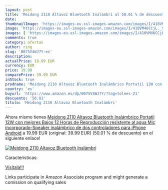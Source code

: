 ```yaml
---
layout: post
title: 'Meidong 2110 Altavoz Bluetooth Inalámbri al 50.01 % de descuento'
date: 
thumbnailImage: 'https://images-eu.ssl-images-amazon.com/images/I/410VM46CCjL._SL200_.jpg'
image: 'https://images-eu.ssl-images-amazon.com/images/I/410VM46CCjL._SL200_.jpg'
images: [ 'https://images-eu.ssl-images-amazon.com/images/I/410VM46CCjL._SL200_.jpg' ]
comments: true
category: ofertas
author: ring
slug: 'B075V4WJ7Y-es'
description:
actualPrice: 19.99 EUR
currency: EUR
price: 19.99
comparePrice: 39.99 EUR
inStock: true
prodname: 'Meidong 2110 Altavoz Bluetooth Inalámbrico Portatil 12W con mejores Bajos 12 Horas de Reproducción resistente al agua Mic incorporado-Speaker inalámbrico de dos controladores para iPhone  Android'
country: 'es'
buyurl: 'https://www.amazon.es/dp/B075V4WJ7Y/?tag=tolees-21'
descuento: '50.01'
titulo: 'Meidong 2110 Altavoz Bluetooth Inalámbri'
---
```


Ahora mismo tienes [Meidong 2110 Altavoz Bluetooth Inalámbrico Portatil 12W con mejores Bajos 12 Horas de Reproducción resistente al agua Mic incorporado-Speaker inalámbrico de dos controladores para iPhone  Android](https://www.amazon.es/dp/B075V4WJ7Y/?tag=tolees-21) a 19.99 EUR (original: 39.99 EUR) (50.01 %  de descuento) en el siguiente enlace!

[![Meidong 2110 Altavoz Bluetooth Inalámbri](https://images-eu.ssl-images-amazon.com/images/I/410VM46CCjL._SL200_.jpg)](https://www.amazon.es/dp/B075V4WJ7Y/?tag=tolees-21)

Características:


[Visítala!!!](https://www.amazon.es/dp/B075V4WJ7Y/?tag=tolees-21)

Links participate in Amazon Associate program and might generate a comission on qualifying sales
